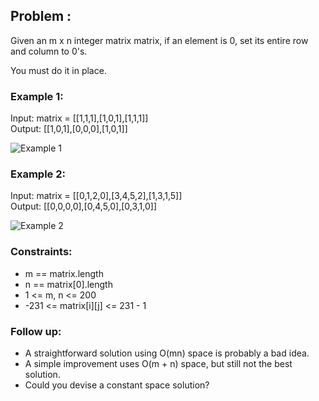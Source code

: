 
## Problem :
Given an m x n integer matrix matrix, if an element is 0, set its entire row and column to 0's.

You must do it in place.

 

### Example 1:


Input: matrix =  [[1,1,1],[1,0,1],[1,1,1]]  
Output: [[1,0,1],[0,0,0],[1,0,1]]  

![Example 1][Link to Example 1 image]

[Link to Example 1 image]:https://assets.leetcode.com/uploads/2020/08/17/mat1.jpg

### Example 2:
Input: matrix = [[0,1,2,0],[3,4,5,2],[1,3,1,5]]  
Output: [[0,0,0,0],[0,4,5,0],[0,3,1,0]]

![Example 2][image2link]

[image2link]:https://assets.leetcode.com/uploads/2020/08/17/mat2.jpg
 

### Constraints:

- m == matrix.length
- n == matrix[0].length
- 1 <= m, n <= 200
- -231 <= matrix[i][j] <= 231 - 1
 

### Follow up:

- A straightforward solution using O(mn) space is probably a bad idea.
- A simple improvement uses O(m + n) space, but still not the best solution.
- Could you devise a constant space solution?